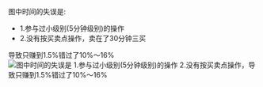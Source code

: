 
图中时间的失误是:
- 1.参与过小级别(5分钟级别)的操作 
- 2.没有按买卖点操作，卖在了30分钟三买

导致只赚到1.5%错过了10%～16%
![图中时间的失误是 1.参与过小级别(5分钟级别)的操作 2.没有按买卖点操作，导致只赚到1.5%错过了10%～16%](../../../36.教你炒股票36：走势类型连接结合性的简单运用/13.png)